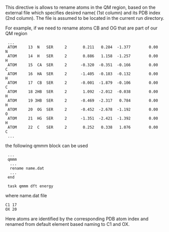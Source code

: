 

This directive is allows to rename atoms in the QM region, based on the
external file which specifies desired name( (1st column) and its PDB
index (2nd column). The file is assumed to be located in the current run
directory.

For example, if we need to rename atoms CB and OG that are part of our
QM region
```
 ...  
 ATOM     13  N   SER     2       0.211   0.284  -1.377        0.00     N  
 ATOM     14  H   SER     2       0.886   1.158  -1.257        0.00     H  
 ATOM     15  CA  SER     2      -0.320  -0.351  -0.166        0.00     C  
 ATOM     16  HA  SER     2      -1.405  -0.183  -0.132        0.00     H  
 ATOM     17  CB  SER     2      -0.001  -1.879  -0.106        0.00     C  
 ATOM     18 2HB  SER     2       1.092  -2.012  -0.038        0.00     H  
 ATOM     19 3HB  SER     2      -0.469  -2.317   0.784        0.00     H  
 ATOM     20  OG  SER     2      -0.452  -2.678  -1.192        0.00     O  
 ATOM     21  HG  SER     2      -1.351  -2.421  -1.392        0.00     H  
 ATOM     22  C   SER     2       0.252   0.338   1.076        0.00     C  
 ...
```
the following qmmm block can be used
```
 ...  
 qmmm  
  ...  
  rename name.dat  
  ...  
 end  
   
 task qmmm dft energy
```
where name.dat file
```
C1 17
OX 20
```
Here atoms are identified by the corresponding PDB atom index and
renamed from default element based naming to C1 and OX.
